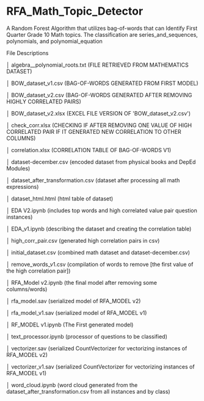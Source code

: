 # RFA_Math_Topic_Detector
A Random Forest Algorithm that utilizes bag-of-words that can Identify First Quarter Grade 10 Math topics. The classification are series_and_sequences, polynomials, and polynomial_equation

File Descriptions

│   algebra__polynomial_roots.txt (FILE RETRIEVED FROM MATHEMATICS DATASET)

│   BOW_dataset_v1.csv (BAG-OF-WORDS GENERATED FROM FIRST MODEL)

│   BOW_dataset_v2.csv (BAG-OF-WORDS GENERATED AFTER REMOVING HIGHLY CORRELATED PAIRS)

│   BOW_dataset_v2.xlsx (EXCEL FILE VERSION OF 'BOW_dataset_v2.csv')

│   check_corr.xlsx (CHECKING IF AFTER REMOVING ONE VALUE OF HIGH CORRELATED PAIR IF IT GENERATED NEW CORRELATION TO OTHER COLUMNS)

│   correlation.xlsx (CORRELATION TABLE OF BAG-OF-WORDS V1)

│   dataset-december.csv (encoded dataset from physical books and DepEd Modules)

│   dataset_after_transformation.csv (dataset after processing all math expressions)

│   dataset_html.html (html table of dataset)

│   EDA V2.ipynb (includes top words and high correlated value pair question instances)

│   EDA_v1.ipynb (describing the dataset and creating the correlation table)

│   high_corr_pair.csv (generated high correlation pairs in csv)

│   initial_dataset.csv (combined math dataset and dataset-december.csv)

│   remove_words_v1.csv (compilation of words to remove [the first value of the high correlation pair])

│   RFA_Model v2.ipynb (the final model after removing some columns/words)

│   rfa_model.sav (serialized model of RFA_MODEL v2)

│   rfa_model_v1.sav (serialized model of RFA_MODEL v1)

│   RF_MODEL v1.ipynb (The First generated model)

│   text_processor.ipynb (processor of questions to be classified)

│   vectorizer.sav (serialized CountVectorizer for vectorizing instances of RFA_MODEL v2)

│   vectorizer_v1.sav (serialized CountVectorizer for vectorizing instances of RFA_MODEL v1)

│   word_cloud.ipynb (word cloud generated from the dataset_after_transformation.csv from all instances and by class)
